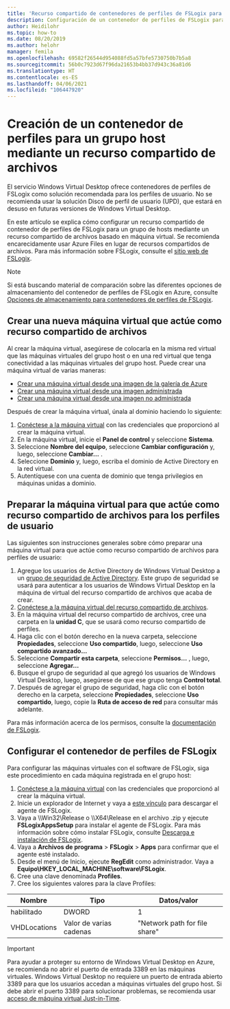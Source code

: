 ```yaml
---
title: 'Recurso compartido de contenedores de perfiles de FSLogix para Windows Virtual Desktop: Azure'
description: Configuración de un contenedor de perfiles de FSLogix para un grupo de hosts de Windows Virtual Desktop mediante un recurso compartido de archivos basado en máquinas virtuales.
author: Heidilohr
ms.topic: how-to
ms.date: 08/20/2019
ms.author: helohr
manager: femila
ms.openlocfilehash: 69582f26544d954088fd5a57bfe5730750b7b5a8
ms.sourcegitcommit: 56b0c7923d67f96da21653b4bb37d943c36a81d6
ms.translationtype: HT
ms.contentlocale: es-ES
ms.lasthandoff: 04/06/2021
ms.locfileid: "106447920"
---
```

# <a name="create-a-profile-container-for-a-host-pool-using-a-file-share"></a>Creación de un contenedor de perfiles para un grupo host mediante un recurso compartido de archivos

El servicio Windows Virtual Desktop ofrece contenedores de perfiles de FSLogix como solución recomendada para los perfiles de usuario. No se recomienda usar la solución Disco de perfil de usuario (UPD), que estará en desuso en futuras versiones de Windows Virtual Desktop.

En este artículo se explica cómo configurar un recurso compartido de contenedor de perfiles de FSLogix para un grupo de hosts mediante un recurso compartido de archivos basado en máquina virtual. Se recomienda encarecidamente usar Azure Files en lugar de recursos compartidos de archivos. Para más información sobre FSLogix, consulte el [sitio web de FSLogix](https://docs.fslogix.com/).

>[!NOTE]
>Si está buscando material de comparación sobre las diferentes opciones de almacenamiento del contenedor de perfiles de FSLogix en Azure, consulte [Opciones de almacenamiento para contenedores de perfiles de FSLogix](store-fslogix-profile.md).

## <a name="create-a-new-virtual-machine-that-will-act-as-a-file-share"></a>Crear una nueva máquina virtual que actúe como recurso compartido de archivos

Al crear la máquina virtual, asegúrese de colocarla en la misma red virtual que las máquinas virtuales del grupo host o en una red virtual que tenga conectividad a las máquinas virtuales del grupo host. Puede crear una máquina virtual de varias maneras:

- [Crear una máquina virtual desde una imagen de la galería de Azure](../virtual-machines/windows/quick-create-portal.md#create-virtual-machine)
- [Crear una máquina virtual desde una imagen administrada](../virtual-machines/windows/create-vm-generalized-managed.md)
- [Crear una máquina virtual desde una imagen no administrada](https://github.com/Azure/azure-quickstart-templates/tree/master/101-vm-from-user-image)

Después de crear la máquina virtual, únala al dominio haciendo lo siguiente:

1. [Conéctese a la máquina virtual](../virtual-machines/windows/quick-create-portal.md#connect-to-virtual-machine) con las credenciales que proporcionó al crear la máquina virtual.
2. En la máquina virtual, inicie el **Panel de control** y seleccione **Sistema**.
3. Seleccione **Nombre del equipo**, seleccione **Cambiar configuración** y, luego, seleccione **Cambiar…** .
4. Seleccione **Dominio** y, luego, escriba el dominio de Active Directory en la red virtual.
5. Autentíquese con una cuenta de dominio que tenga privilegios en máquinas unidas a dominio.

## <a name="prepare-the-virtual-machine-to-act-as-a-file-share-for-user-profiles"></a>Preparar la máquina virtual para que actúe como recurso compartido de archivos para los perfiles de usuario

Las siguientes son instrucciones generales sobre cómo preparar una máquina virtual para que actúe como recurso compartido de archivos para perfiles de usuario:

1. Agregue los usuarios de Active Directory de Windows Virtual Desktop a un [grupo de seguridad de Active Directory](/windows/security/identity-protection/access-control/active-directory-security-groups/). Este grupo de seguridad se usará para autenticar a los usuarios de Windows Virtual Desktop en la máquina de virtual del recurso compartido de archivos que acaba de crear.
2. [Conéctese a la máquina virtual del recurso compartido de archivos](../virtual-machines/windows/quick-create-portal.md#connect-to-virtual-machine).
3. En la máquina virtual del recurso compartido de archivos, cree una carpeta en la **unidad C**, que se usará como recurso compartido de perfiles.
4. Haga clic con el botón derecho en la nueva carpeta, seleccione **Propiedades**, seleccione **Uso compartido**, luego, seleccione **Uso compartido avanzado…**
5. Seleccione **Compartir esta carpeta**, seleccione **Permisos…** , luego, seleccione **Agregar…**
6. Busque el grupo de seguridad al que agregó los usuarios de Windows Virtual Desktop, luego, asegúrese de que ese grupo tenga **Control total**.
7. Después de agregar el grupo de seguridad, haga clic con el botón derecho en la carpeta, seleccione **Propiedades**, seleccione **Uso compartido**, luego, copie la **Ruta de acceso de red** para consultar más adelante.

Para más información acerca de los permisos, consulte la [documentación de FSLogix](/fslogix/fslogix-storage-config-ht/).

## <a name="configure-the-fslogix-profile-container"></a>Configurar el contenedor de perfiles de FSLogix

Para configurar las máquinas virtuales con el software de FSLogix, siga este procedimiento en cada máquina registrada en el grupo host:

1. [Conéctese a la máquina virtual](../virtual-machines/windows/quick-create-portal.md#connect-to-virtual-machine) con las credenciales que proporcionó al crear la máquina virtual.
2. Inicie un explorador de Internet y vaya a [este vínculo](https://go.microsoft.com/fwlink/?linkid=2084562) para descargar el agente de FSLogix.
3. Vaya a \\\\Win32\\Release o \\\\X64\\Release en el archivo .zip y ejecute **FSLogixAppsSetup** para instalar el agente de FSLogix.  Para más información sobre cómo instalar FSLogix, consulte [Descarga e instalación de FSLogix](/fslogix/install-ht/).
4. Vaya a **Archivos de programa** > **FSLogix** > **Apps** para confirmar que el agente esté instalado.
5. Desde el menú de Inicio, ejecute **RegEdit** como administrador. Vaya a **Equipo\\HKEY_LOCAL_MACHINE\\software\\FSLogix**.
6. Cree una clave denominada **Profiles**.
7. Cree los siguientes valores para la clave Profiles:

| Nombre                | Tipo               | Datos/valor                        |
|---------------------|--------------------|-----------------------------------|
| habilitado             | DWORD              | 1                                 |
| VHDLocations        | Valor de varias cadenas | "Network path for file share"     |

>[!IMPORTANT]
>Para ayudar a proteger su entorno de Windows Virtual Desktop en Azure, se recomienda no abrir el puerto de entrada 3389 en las máquinas virtuales. Windows Virtual Desktop no requiere un puerto de entrada abierto 3389 para que los usuarios accedan a máquinas virtuales del grupo host. Si debe abrir el puerto 3389 para solucionar problemas, se recomienda usar [acceso de máquina virtual Just-in-Time](../security-center/security-center-just-in-time.md).
